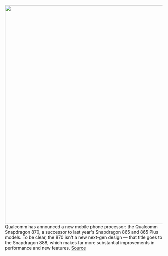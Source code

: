 <img src='https://cdn.vox-cdn.com/thumbor/c058LwEHsz0ppEj7xkzuX1KW5y0=/0x0:1920x1081/1200x800/filters:focal(807x388:1113x694)/cdn.vox-cdn.com/uploads/chorus_image/image/68688366/Snapdragon_870_5G_Mobile_Platform.0.png' width='700px' /><br/>
Qualcomm has announced a new mobile phone processor: the Qualcomm Snapdragon 870, a successor to last year's Snapdragon 865 and 865 Plus models. To be clear, the 870 isn't a new next-gen design — that title goes to the Snapdragon 888, which makes far more substantial improvements in performance and new features.
<a href='https://www.theverge.com/2021/1/19/22233584/qualcomm-snapdragon-870-865-plus-refresh-processor-smartphones-2021'> Source <a/>